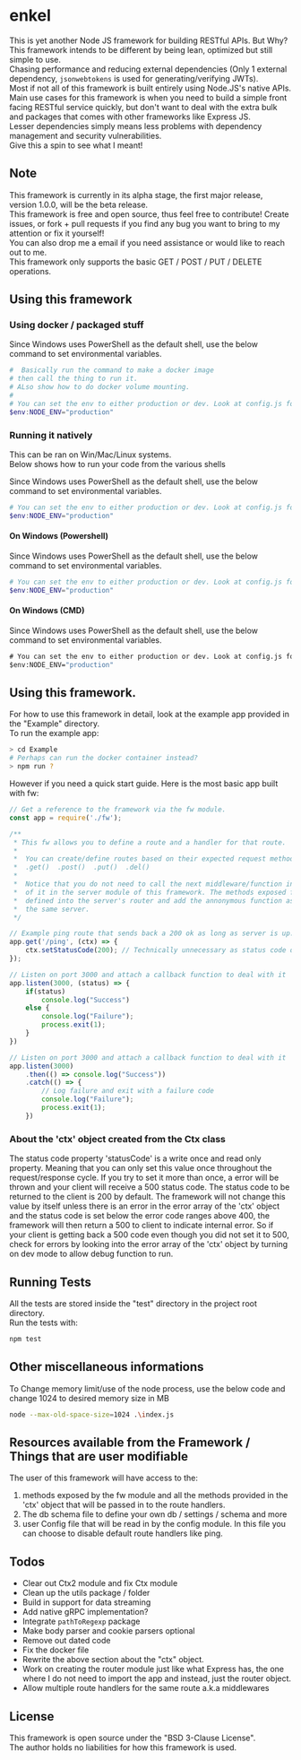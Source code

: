 # enkel
This is yet another Node JS framework for building RESTful APIs. But Why?  
This framework intends to be different by being lean, optimized but still simple to use.  
Chasing performance and reducing external dependencies (Only 1 external dependency, `jsonwebtokens` is used for generating/verifying JWTs).  
Most if not all of this framework is built entirely using Node.JS's native APIs.  
Main use cases for this framework is when you need to build a simple front facing RESTful service quickly, but don't want to deal with the extra bulk and packages that comes with other frameworks like Express JS.  
Lesser dependencies simply means less problems with dependency management and security vulnerabilities.  
Give this a spin to see what I meant!


## Note
This framework is currently in its alpha stage, the first major release, version 1.0.0, will be the beta release.  
This framework is free and open source, thus feel free to contribute! Create issues, or fork + pull requests if you find any bug you want to bring to my attention or fix it yourself!  
You can also drop me a email if you need assistance or would like to reach out to me.  
This framework only supports the basic GET / POST / PUT / DELETE operations.


## Using this framework
### Using docker / packaged stuff
Since Windows uses PowerShell as the default shell, use the below command
to set environmental variables.
```powershell
#  Basically run the command to make a docker image
# then call the thing to run it.
# ALso show how to do docker volume mounting.
# 
# You can set the env to either production or dev. Look at config.js for more details.
$env:NODE_ENV="production"
```


### Running it natively
This can be ran on Win/Mac/Linux systems.  
Below shows how to run your code from the various shells

Since Windows uses PowerShell as the default shell, use the below command
to set environmental variables.
```powershell
# You can set the env to either production or dev. Look at config.js for more details.
$env:NODE_ENV="production"
```


#### On Windows (Powershell)
Since Windows uses PowerShell as the default shell, use the below command
to set environmental variables.
```powershell
# You can set the env to either production or dev. Look at config.js for more details.
$env:NODE_ENV="production"
```

#### On Windows (CMD)
Since Windows uses PowerShell as the default shell, use the below command
to set environmental variables.
```cmd
# You can set the env to either production or dev. Look at config.js for more details.
$env:NODE_ENV="production"
```


## Using this framework.
For how to use this framework in detail, look at the example app provided in the "Example" directory.  
To run the example app:
```bash
> cd Example
# Perhaps can run the docker container instead?
> npm run ?
```
However if you need a quick start guide. Here is the most basic app built with fw:
```js
// Get a reference to the framework via the fw module.
const app = require('./fw');

/**
 * This fw allows you to define a route and a handler for that route.
 *
 * 	You can create/define routes based on their expected request methods with the built in methods like
 * 	.get()  .post()  .put()  .del()
 *
 * 	Notice that you do not need to call the next middleware/function in the cycle, as the fw takes care
 * 	of it in the server module of this framework. The methods exposed fw just adds that route that you
 * 	defined into the server's router and add the annonymous function as the handler for that route in
 * 	the same server.
 */ 

// Example ping route that sends back a 200 ok as long as server is up.
app.get('/ping', (ctx) => {
	ctx.setStatusCode(200); // Technically unnecessary as status code defaults to 200 if none set.
});

// Listen on port 3000 and attach a callback function to deal with it
app.listen(3000, (status) => {
    if(status)
        console.log("Success")
    else {
        console.log("Failure");
        process.exit(1);
    }
})

// Listen on port 3000 and attach a callback function to deal with it
app.listen(3000)
    .then(() => console.log("Success"))
    .catch(() => {
        // Log failure and exit with a failure code
        console.log("Failure");
        process.exit(1);
    })
```


### About the 'ctx' object created from the Ctx class
The status code property 'statusCode' is a write once and read only property. Meaning that you can only set this value once throughout the request/response cycle. If you try to set it more than once, a error will be thrown and your client will receive a 500 status code.
The status code to be returned to the client is 200 by default. The framework will not change this value by itself unless there is an error in the error array of the 'ctx' object and the status code is set below the error code ranges above 400, the framework will then return a 500 to client to indicate internal error.
So if your client is getting back a 500 code even though you did not set it to 500, check for errors by looking into the error array of the 'ctx' object by turning on dev mode to allow debug function to run.


## Running Tests
All the tests are stored inside the "test" directory in the project root directory.  
Run the tests with:
```bash
npm test
```


## Other miscellaneous informations
To Change memory limit/use of the node process, use the below code and change 1024 to desired memory size in MB
```bash
node --max-old-space-size=1024 .\index.js
```


## Resources available from the Framework / Things that are user modifiable
The user of this framework will have access to the:
1.	methods exposed by the fw module and all the methods provided in the 'ctx' object that will be passed in to the route handlers.
2.	The db schema file to define your own db / settings / schema and more
3.	user Config file that will be read in by the config module.
	In this file you can choose to disable default route handlers like ping.


## Todos
- Clear out Ctx2 module and fix Ctx module
- Clean up the utils package / folder
- Build in support for data streaming
- Add native gRPC implementation?
- Integrate `pathToRegexp` package
- Make body parser and cookie parsers optional
- Remove out dated code
- Fix the docker file
- Rewrite the above section about the "ctx" object.
- Work on creating the router module just like what Express has, the one where I do not need to import the app and instead, just the router object.
- Allow multiple route handlers for the same route a.k.a middlewares


## License
This framework is open source under the "BSD 3-Clause License".  
The author holds no liabilities for how this framework is used.